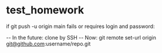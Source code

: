# test_homework

if git push -u origin main fails or requires login and password:

-- In the future: clone by SSH
-- Now:
git remote set-url origin git@github.com:username/repo.git